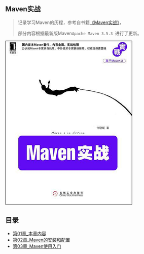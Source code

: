 ## Maven实战

> 记录学习Maven的历程，参考自书籍[《Maven实战》](https://book.douban.com/subject/5345682/)，
>
> 部分内容根据最新版Maven`Apache Maven 3.5.3 `进行了更新。

![img](assets/s4524240.jpg)

## 目录

+ [第01章_本章内容](第01章_本章内容.md )
+ [第02章_Maven的安装和配置](第02章_Maven的安装和配置.md )
+ [第03章_Maven使用入门](第03章_Maven使用入门.md )

